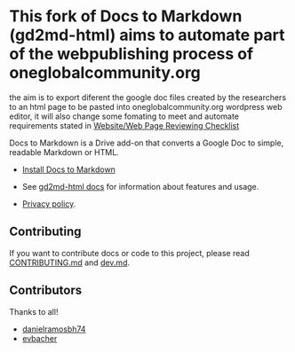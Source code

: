  # This fork of Docs to Markdown (gd2md-html) aims to automate part of the webpublishing process of oneglobalcommunity.org
 
 the aim is to export diferent the google doc files created by the researchers to an html page to be pasted into  oneglobalcommunity.org wordpress web editor, it will also change some fomating to meet and automate requirements stated in [Website/Web Page Reviewing Checklist](https://docs.google.com/spreadsheets/d/1iEs9sBFSW1pAp40QhNAUy25Y3lxkDmQzxICAo8BiFtQ/edit?usp=sharing)

Docs to Markdown is a Drive add-on that converts a Google Doc to simple, readable Markdown or HTML.

* [Install Docs to Markdown](https://gsuite.google.com/marketplace/app/docs_to_markdown/700168918607)

* See [gd2md-html docs](https://github.com/evbacher/gd2md-html/wiki) for information about features and usage.

* [Privacy policy](https://sites.google.com/site/edbacher/home/gd2md-html-privacy-policy).

## Contributing

If you want to contribute docs or code to this project, please read [CONTRIBUTING.md](CONTRIBUTING.md) and [dev.md](dev.md).

## Contributors

Thanks to all!

* [danielramosbh74](https://github.com/danielramosbh74)
* [evbacher](https://github.com/evbacher)

